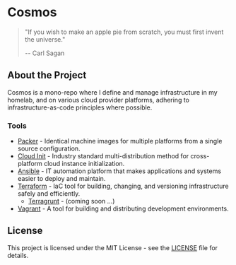 # Cosmos

> "If you wish to make an apple pie from scratch, you must first invent the universe."
> 
> -- Carl Sagan

## About the Project

Cosmos is a mono-repo where I define and manage infrastructure in my homelab, and on various cloud provider platforms,
adhering to infrastructure-as-code principles where possible.

### Tools

*   [Packer](https://www.packer.io/) - Identical machine images for multiple platforms from a single source 
    configuration.
*   [Cloud Init](https://cloudinit.readthedocs.io/en/latest/) - Industry standard multi-distribution method for
    cross-platform cloud instance initialization.
*   [Ansible](https://www.ansible.com/) - IT automation platform that makes applications and systems easier to deploy
    and maintain.
*   [Terraform](https://www.terraform.io/) - IaC tool for building, changing, and versioning infrastructure safely
    and efficiently.
    *   [Terragrunt](https://terragrunt.gruntwork.io/) - (coming soon ...)
*   [Vagrant](https://www.vagrantup.com/) - A tool for building and distributing development environments.

## License

This project is licensed under the MIT License - see the [LICENSE](./LICENSE) file for details.

